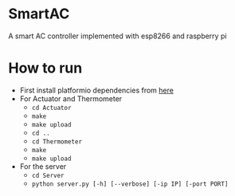 # SmartAC
A smart AC controller implemented with esp8266 and raspberry pi

# How to run
 - First install platformio dependencies from [here](http://docs.platformio.org/en/latest/installation.html) 
 - For Actuator and Thermometer
    - `cd Actuator`
    - `make`
    - `make upload`
    - `cd ..`
    - `cd Thermometer`
    - `make`
    - `make upload`
 - For the server
    - `cd Server`
    - `python server.py [-h] [--verbose] [-ip IP] [-port PORT]`
 

